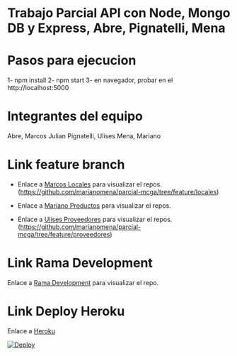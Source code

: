 # Trabajo Parcial API con Node, Mongo DB y Express, Abre, Pignatelli, Mena

# Pasos para ejecucion

1- npm install
2- npm start
3- en navegador, probar en el http://localhost:5000

# Integrantes del equipo

Abre, Marcos Julian
Pignatelli, Ulises
Mena, Mariano


# Link feature branch

+ Enlace a [Marcos Locales](https://github.com/marianomena/Supermercado/tree/feature/locales) para visualizar el repos.
						   (https://github.com/marianomena/parcial-mcga/tree/feature/locales)

+ Enlace a [Mariano Productos](https://github.com/marianomena/Supermercado/tree/feature/productos) para visualizar el repos.

+ Enlace a [Ulises Proveedores](https://github.com/marianomena/Supermercado/tree/feature/proveedores) para visualizar el repos.
							   (https://github.com/marianomena/parcial-mcga/tree/feature/proveedores)

# Link Rama Development
Enlace a [Rama Development](https://github.com/marianomena/parcial-mcga/tree/develop) para visualizar el repo.

# Link Deploy Heroku
Enlace a [Heroku](https://parcial1mgca.herokuapp.com)



[![Deploy](https://www.herokucdn.com/deploy/button.svg)](https://heroku.com/deploy)